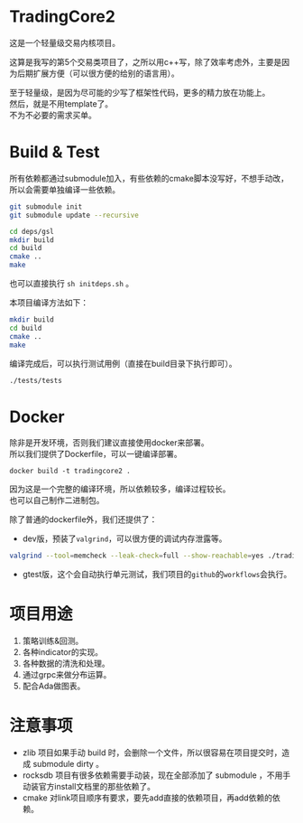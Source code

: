 # TradingCore2

这是一个轻量级交易内核项目。  

这算是我写的第5个交易类项目了，之所以用c++写，除了效率考虑外，主要是因为后期扩展方便（可以很方便的给别的语言用）。  

至于轻量级，是因为尽可能的少写了框架性代码，更多的精力放在功能上。  
然后，就是不用template了。  
不为不必要的需求买单。

# Build & Test

所有依赖都通过submodule加入，有些依赖的cmake脚本没写好，不想手动改，所以会需要单独编译一些依赖。

``` bash
git submodule init
git submodule update --recursive

cd deps/gsl
mkdir build
cd build
cmake ..
make
```

也可以直接执行 ``sh initdeps.sh`` 。

本项目编译方法如下：

``` bash
mkdir build
cd build
cmake ..
make
```

编译完成后，可以执行测试用例（直接在build目录下执行即可）。

``` bash
./tests/tests
```

# Docker

除非是开发环境，否则我们建议直接使用docker来部署。  
所以我们提供了Dockerfile，可以一键编译部署。

```
docker build -t tradingcore2 .
```

因为这是一个完整的编译环境，所以依赖较多，编译过程较长。  
也可以自己制作二进制包。

除了普通的dockerfile外，我们还提供了：

- dev版，预装了``valgrind``，可以很方便的调试内存泄露等。  

``` sh
valgrind --tool=memcheck --leak-check=full --show-reachable=yes ./tradingcore2
```

- gtest版，这个会自动执行单元测试，我们项目的``github``的``workflows``会执行。

# 项目用途

1. 策略训练&回测。
2. 各种indicator的实现。
3. 各种数据的清洗和处理。
4. 通过grpc来做分布运算。
5. 配合Ada做图表。

# 注意事项

- zlib 项目如果手动 build 时，会删除一个文件，所以很容易在项目提交时，造成 submodule dirty 。
- rocksdb 项目有很多依赖需要手动装，现在全部添加了 submodule ，不用手动装官方install文档里的那些依赖了。
- cmake 对link项目顺序有要求，要先add直接的依赖项目，再add依赖的依赖。